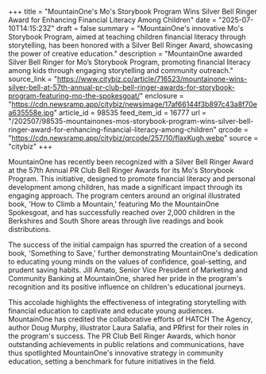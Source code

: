 +++
title = "MountainOne's Mo's Storybook Program Wins Silver Bell Ringer Award for Enhancing Financial Literacy Among Children"
date = "2025-07-10T14:15:23Z"
draft = false
summary = "MountainOne's innovative Mo's Storybook Program, aimed at teaching children financial literacy through storytelling, has been honored with a Silver Bell Ringer Award, showcasing the power of creative education."
description = "MountainOne awarded Silver Bell Ringer for Mo’s Storybook Program, promoting financial literacy among kids through engaging storytelling and community outreach."
source_link = "https://www.citybiz.co/article/716523/mountainone-wins-silver-bell-at-57th-annual-pr-club-bell-ringer-awards-for-storybook-program-featuring-mo-the-spokesgoat/"
enclosure = "https://cdn.newsramp.app/citybiz/newsimage/17af66144f3b897c43a8f70ea635558e.jpg"
article_id = 98535
feed_item_id = 16777
url = "/202507/98535-mountainones-mos-storybook-program-wins-silver-bell-ringer-award-for-enhancing-financial-literacy-among-children"
qrcode = "https://cdn.newsramp.app/citybiz/qrcode/257/10/flaxKugh.webp"
source = "citybiz"
+++

<p>MountainOne has recently been recognized with a Silver Bell Ringer Award at the 57th Annual PR Club Bell Ringer Awards for its Mo's Storybook Program. This initiative, designed to promote financial literacy and personal development among children, has made a significant impact through its engaging approach. The program centers around an original illustrated book, 'How to Climb a Mountain,' featuring Mo the MountainOne Spokesgoat, and has successfully reached over 2,000 children in the Berkshires and South Shore areas through live readings and book distributions.</p><p>The success of the initial campaign has spurred the creation of a second book, 'Something to Save,' further demonstrating MountainOne's dedication to educating young minds on the values of confidence, goal-setting, and prudent saving habits. Jill Amato, Senior Vice President of Marketing and Community Banking at MountainOne, shared her pride in the program's recognition and its positive influence on children's educational journeys.</p><p>This accolade highlights the effectiveness of integrating storytelling with financial education to captivate and educate young audiences. MountainOne has credited the collaborative efforts of HATCH The Agency, author Doug Murphy, illustrator Laura Salafia, and PRfirst for their roles in the program's success. The PR Club Bell Ringer Awards, which honor outstanding achievements in public relations and communications, have thus spotlighted MountainOne's innovative strategy in community education, setting a benchmark for future initiatives in the field.</p>